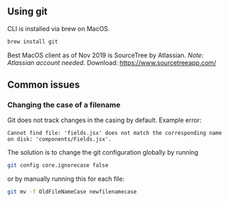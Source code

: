 ## Using git

CLI is installed via brew on MacOS.

```bash
brew install git
```

Best MacOS client as of Nov 2019 is SourceTree by Atlassian. _Note: Atlassian account needed._
Download: https://www.sourcetreeapp.com/

## Common issues

### Changing the case of a filename

Git does not track changes in the casing by default.
Example error:

```
Cannot find file: 'fields.jsx' does not match the corresponding name on disk: 'components/Fields.jsx'.
```

The solution is to change the git configuration globally by running

```bash
git config core.ignorecase false
```

or by manually running this for each file:

```bash
git mv -f OldFileNameCase newfilenamecase
```
